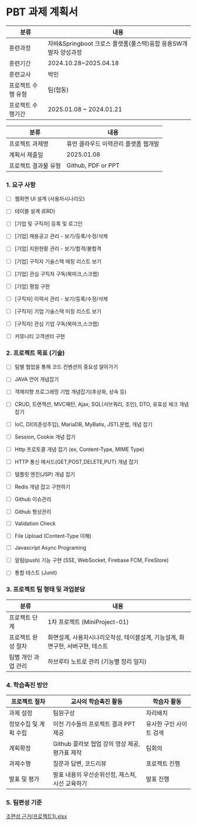 # PBT 과제 계획서

| 분류         | 내용                                        |
| ---------- | ----------------------------------------- |
| 훈련과정       | 자바&Springboot 크로스 플랫폼(풀스택)융합 응용SW개발자 양성과정 |
| 훈련기간       | 2024.10.28~2025.04.18                     |
| 훈련교사       | 박민                                        |
| 프로젝트 수행 유형 | 팀(협동)                                     |
| 프로젝트 수행기간  | 2025.01.08 ~ 2024.01.21                   |

| 분류          | 내용                   |
| ----------- | -------------------- |
| 프로젝트 과제명    | 휴먼 클라우드 이력관리 플랫폼 웹개발 |
| 계획서 제출일     | 2025.01.08           |
| 프로젝트 결과물 유형 | Github, PDF or PPT   |

### 1. 요구 사항

- [ ] 웹화면 UI 설계 (사용자시나리오)

- [ ] 테이블 설계 (ERD)

- [ ] [기업 및 구직자] 등록 및 로그인

- [ ] [기업] 채용공고 관리 - 보기/등록/수정/삭제

- [ ] [기업] 지원현황 관리 - 보기/합격/불합격

- [ ] [기업] 구직자 기술스택 매칭 리스트 보기

- [ ] [기업] 관심 구직자 구독(북마크,스크랩)

- [ ] [기업] 평점 구현

- [ ] [구직자] 이력서 관리 - 보기/등록/수정/삭제

- [ ] [구직자] 기업 기술스택 미칭 리스트 보기

- [ ] [구직자] 관심 기업 구독(북마크,스크랩)

- [ ] 커뮤니티 고객센터 구현

### 2. 프로젝트 목표 (기술)

- [ ] 팀별 협업을 통해 코드 컨벤션의 중요성 알아가기
 
- [ ] JAVA 언어 개념잡기

- [ ] 객체지향 프로그래밍 기법 개념잡기(추상화, 상속 등)

- [ ] CRUD, 트랜잭션, MVC패턴, Ajax, SQL(서브쿼리, 조인), DTO, 유효성 체크 개념 잡기

- [ ] IoC, DI(의존성주입), MariaDB, MyBatis, JSTL문법, 개념 잡기

- [ ] Session, Cookie 개념 잡기

- [ ] Http 프로토콜 개념 잡기 (ex, Content-Type, MIME Type)

- [ ] HTTP 통신 메서드(GET,POST,DELETE,PUT) 개념 잡기

- [ ] 템플릿 엔진(JSP) 개념 잡기

- [ ] Redis 개념 잡고 구현하기

- [ ] Github 이슈관리
 
- [ ] Github 형상관리

- [ ] Validation Check
 
- [ ] File Upload (Content-Type 이해)

- [ ] Javascript Async Programing
 
- [ ] 알림(push) 기능 구현 (SSE, WebSocket, Firebase FCM, FireStore)

- [ ] 통합 테스트 (Junit)

### 3. 프로젝트 팀 형태 및 과업분담

| 분류          | 내용                                            |
| ----------- | --------------------------------------------- |
| 프로젝트 단계     | 1차 프로젝트 (MiniProject-01)                      |
| 프로젝트 완성 절차  | 화면설계, 사용자시나리오작성, 테이블설계, 기능설계, 화면구현, 서버구현, 테스트 |
| 팀별 개인 과업 관리 | 하브루타 노트로 관리 (기능별 정리 일지)                       |

### 4. 학습촉진 방안

| 프로젝트 절차      | 교사의 학습촉진 활동                    | 학습자 활동        |
| ------------ | ------------------------------ | ------------- |
| 과제 설정        | 팀원구성                           | 자리배치          |
| 정보수집 및 계획 수립 | 이전 기수들의 프로젝트 결과 PPT 제공         | 유사한 구인 사이트 검색 |
| 계획확정         | Github 콜라보 협업 강의 영상 제공, 평가표 제작 | 팀회의           |
| 과제수행         | 질문과 답변, 코드리뷰                   | 프로젝트 진행       |
| 발표 및 평가      | 발표 내용의 우선순위선정, 제스쳐, 시선 교육하기    | 발표 진행         |

### 5. 팀편성 기준

<a href="https://github.com/green424minee/KDT-10/raw/refs/heads/master/%EA%B5%90%EC%82%AC/Mini%20Project-01/%EC%A1%B0%ED%8E%B8%EC%84%B1%20%EA%B7%BC%EA%B1%B0(%ED%94%84%EB%A1%9C%EC%A0%9D%ED%8A%B81).xlsx">조편성 근거(프로젝트1).xlsx</a>
